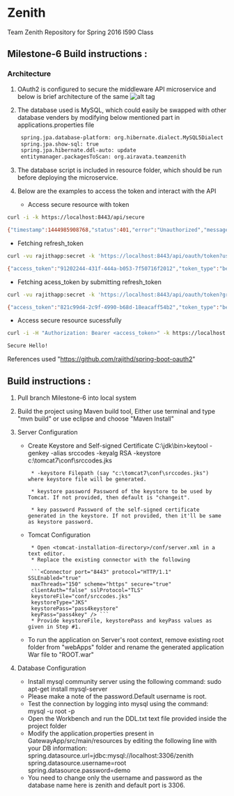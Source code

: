 # Zenith
Team Zenith Repository for Spring 2016 I590 Class

## Milestone-6 Build instructions :

### Architecture

1. OAuth2 is configured to secure the middleware API microservice and below is brief architecture of the same
   ![alt tag](https://github.com/airavata-courses/TeamZenith/blob/Milestone-6/ReadMe%20content/oauth.png)
2. The database used is MySQL, which could easily be swapped with other database venders by modifying below mentioned part in applications.properties file

   ```sh
    spring.jpa.database-platform: org.hibernate.dialect.MySQL5Dialect 
    spring.jpa.show-sql: true 
    spring.jpa.hibernate.ddl-auto: update 
    entitymanager.packagesToScan: org.airavata.teamzenith
   ```
3. The database script is included in resource folder, which should be run before deploying the microservice.
4. Below are the examples to access the token and interact with the API

   * Access secure resource with token
```sh
curl -i -k https://localhost:8443/api/secure

{"timestamp":1444985908768,"status":401,"error":"Unauthorized","message":"Access Denied","path":"/api/secure"}
```

   * Fetching refresh_token
```sh
curl -vu rajithapp:secret -k 'https://localhost:8443/api/oauth/token?username=admin&password=admin&grant_type=password'

{"access_token":"91202244-431f-444a-b053-7f50716f2012","token_type":"bearer","refresh_token":"e6f8624f-213d-4343-a971-980e83f734be","expires_in":1738,"scope":"read write"}
```

   * Fetching acess_token by submitting refresh_token
```sh
curl -vu rajithapp:secret -k 'https://localhost:8443/api/oauth/token?grant_type=refresh_token&refresh_token=<refresh_token>'

{"access_token":"821c99d4-2c9f-4990-b68d-18eacaff54b2","token_type":"bearer","refresh_token":"e6f8624f-213d-4343-a971-980e83f734be","expires_in":1799,"scope":"read write"}
```

   * Access secure resource sucessfully
```sh
curl -i -H "Authorization: Bearer <access_token>" -k https://localhost:8443/api/secure

Secure Hello!
```

References used "https://github.com/rajithd/spring-boot-oauth2"


## Build instructions :

1. Pull branch Milestone-6 into local system
2. Build the project using Maven build tool, Either use terminal and type "mvn build" or use eclipse and choose "Maven Install"
3. Server Configuration
    * Create Keystore and Self-signed Certificate
        C:\jdk\bin>keytool -genkey -alias srccodes -keyalg RSA -keystore c:\tomcat7\conf\srccodes.jks
        
           * -keystore Filepath (say "c:\tomcat7\conf\srccodes.jks") where keystore file will be generated.

           * keystore password Password of the keystore to be used by Tomcat. If not provided, then default is "changeit".

           * key password Password of the self-signed certificate generated in the keystore. If not provided, then it'll be same as keystore password.
    * Tomcat Configuration
    
           * Open <tomcat-installation-directory>/conf/server.xml in a text editor.
           * Replace the existing connector with the following
           
           ```<Connector port="8443" protocol="HTTP/1.1" SSLEnabled="true"
           maxThreads="150" scheme="https" secure="true"
           clientAuth="false" sslProtocol="TLS"
           keystoreFile="conf/srccodes.jks"
           keystoreType="JKS"
           keystorePass="pass4keystore"
           keyPass="pass4key" /> ```
           * Provide keystoreFile, keystorePass and keyPass values as given in Step #1.
    *  To run the application on Server's root context, remove existing root folder from "webApps" folder and rename the generated application War file to "ROOT.war"


4. Database Configuration
     * Install mysql community server using the following command:
            sudo apt-get install mysql-server
     * Please make a note of the password.Default username is root.
     * Test the connection by logging into mysql using the command:
            mysql -u root -p
     * Open the Workbench and run the DDL.txt text file provided inside the project folder
     * Modify the application.properties present in GatewayApp/src/main/resources by editing the following line with your DB information:
            spring.datasource.url=jdbc:mysql://localhost:3306/zenith
            spring.datasource.username=root
            spring.datasource.password=demo
     * You need to change only the username and password as the database name here is zenith and default port is 3306.

